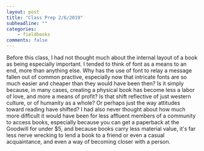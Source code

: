 ```yaml
---
layout: post
title: "Class Prep 2/6/2019"
subheadline: ""
categories:
    - fieldbooks
comments: false
---
```

Before this class, I had not thought much about the internal layout of a book as being especially important. I tended to think of font as a means to an end, more than anything else. Why has the use of font to relay a message fallen out of common practive, especially now that intricate fonts are so much easier and cheaper than they would have been then? Is it simply because, in many cases, creating a physical book has become less a labor of love, and more a means of profit? Is that shift reflective of just western culture, or of humanity as a whole? Or perhaps just the way attitudes toward reading have shifted? I had also never thought about how much more difficult it would have been for less affluent members of a community to access books, especially because you can get a paperback at the Goodwill for under $5, and because books carry less material value, it's far less nerve wrecking to lend a book to a friend or even a casual acquaintance, and even a way of becoming closer with a person. 